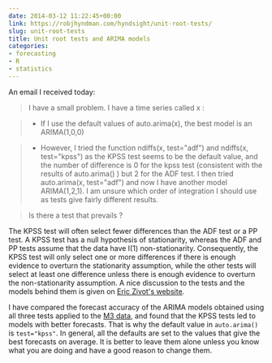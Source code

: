 ```yaml
---
date: 2014-03-12 11:22:45+00:00
link: https://robjhyndman.com/hyndsight/unit-root-tests/
slug: unit-root-tests
title: Unit root tests and ARIMA models
categories:
- forecasting
- R
- statistics
---
```


An email I received today:


>I have a small problem. I have a time series called x :

>  - If I use the default values of auto.arima(x), the best model is an ARIMA(1,0,0)

>  - However, I tried the function ndiffs(x, test="adf") and ndiffs(x, test="kpss") as the KPSS test seems to be the default value, and the number of difference is 0 for the kpss test (consistent with the results of auto.arima() ) but 2 for the ADF test.
I then tried auto.arima(x, test="adf") and now I have another model ARIMA(1,2,1). I am unsure which order of integration I should use as tests give fairly different results.

>Is there a test that prevails ?


The KPSS test will often select fewer differences than the ADF test or a PP test. A KPSS test has a null hypothesis of stationarity, whereas the ADF and PP tests assume that the data have I(1) non-stationarity. Consequently, the KPSS test will only select one or more differences if there is enough evidence to overturn the stationarity assumption, while the other tests will select at least one difference unless there is enough evidence to overturn the non-stationarity assumption. A nice discussion to the tests and the models behind them is given on [Eric Zivot's website](http://faculty.washington.edu/ezivot/econ584/notes/unitroot.pdf).

I have compared the forecast accuracy of the ARIMA models obtained using all three tests applied to the [M3 data](http://cran.r-project.org/web/packages/Mcomp/), and found that the KPSS tests led to models with better forecasts. That is why the default value in `auto.arima()` is `test="kpss"`. In general, all the defaults are set to the values that give the best forecasts on average. It is better to leave them alone unless you know what you are doing and have a good reason to change them.

